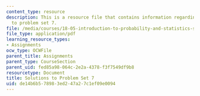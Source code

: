 ```yaml
---
content_type: resource
description: This is a resource file that contains information regarding solutions
  to problem set 7.
file: /media/courses/18-05-introduction-to-probability-and-statistics-spring-2014/de14b6b578983ed247a27c1ef09e0094_MIT18_05S14_ps7_solutions.pdf
file_type: application/pdf
learning_resource_types:
- Assignments
ocw_type: OCWFile
parent_title: Assignments
parent_type: CourseSection
parent_uid: fed85a98-064c-2e2a-4378-f3f7549df9b8
resourcetype: Document
title: Solutions to Problem Set 7
uid: de14b6b5-7898-3ed2-47a2-7c1ef09e0094
---
```

